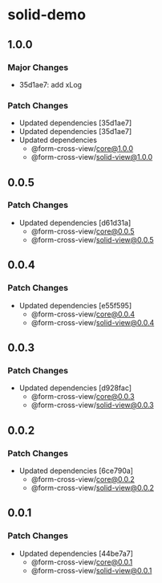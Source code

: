# solid-demo

## 1.0.0

### Major Changes

- 35d1ae7: add xLog

### Patch Changes

- Updated dependencies [35d1ae7]
- Updated dependencies [35d1ae7]
- Updated dependencies
  - @form-cross-view/core@1.0.0
  - @form-cross-view/solid-view@1.0.0

## 0.0.5

### Patch Changes

- Updated dependencies [d61d31a]
  - @form-cross-view/core@0.0.5
  - @form-cross-view/solid-view@0.0.5

## 0.0.4

### Patch Changes

- Updated dependencies [e55f595]
  - @form-cross-view/core@0.0.4
  - @form-cross-view/solid-view@0.0.4

## 0.0.3

### Patch Changes

- Updated dependencies [d928fac]
  - @form-cross-view/core@0.0.3
  - @form-cross-view/solid-view@0.0.3

## 0.0.2

### Patch Changes

- Updated dependencies [6ce790a]
  - @form-cross-view/core@0.0.2
  - @form-cross-view/solid-view@0.0.2

## 0.0.1

### Patch Changes

- Updated dependencies [44be7a7]
  - @form-cross-view/core@0.0.1
  - @form-cross-view/solid-view@0.0.1

